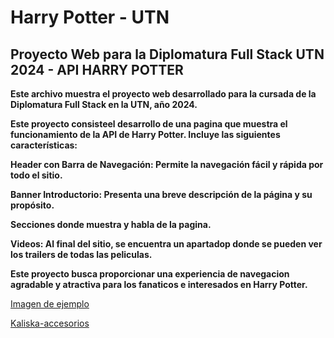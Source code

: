 # Harry Potter - UTN

## Proyecto Web para la Diplomatura Full Stack UTN 2024 - API HARRY POTTER


**Este archivo muestra el proyecto web desarrollado para la cursada de la Diplomatura Full Stack en la UTN, año 2024.**

**Este proyecto consisteel desarrollo de una pagina que muestra el funcionamiento de la API de Harry Potter. Incluye las siguientes características:**

**Header con Barra de Navegación: Permite la navegación fácil y rápida por todo el sitio.**

**Banner Introductorio: Presenta una breve descripción de la página y su propósito.**

**Secciones donde muestra y habla de la pagina.**

**Videos: Al final del sitio, se encuentra un apartadop donde se pueden ver los trailers de todas las peliculas.**

**Este proyecto busca proporcionar una experiencia de navegacion agradable y atractiva para los fanaticos e interesados en Harry Potter.**

[Imagen de ejemplo](./images/hogwarts-legacy.jpg)

[Kaliska-accesorios]()